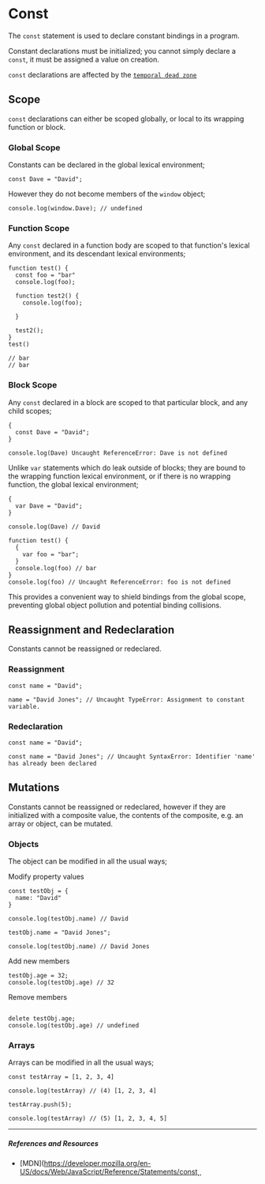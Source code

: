 # Const

The `const` statement is used to declare constant bindings in a program.

Constant declarations must be initialized; you cannot simply declare a `const`, it must be assigned a value on creation.

`const` declarations are affected by the [`temporal dead zone`](../temporal-dead-zone)

## **Scope**

`const` declarations can either be scoped globally, or local to its wrapping function or block.

### **Global Scope**

Constants can be declared in the global lexical environment;

```
const Dave = "David";
```

However they do not become members of the `window` object;

```
console.log(window.Dave); // undefined
```

### **Function Scope**

Any `const` declared in a function body are scoped to that function's lexical environment, and its descendant lexical environments;

```
function test() {
  const foo = "bar"
  console.log(foo);

  function test2() {
    console.log(foo);

  }

  test2();
}
test()

// bar
// bar
```

### **Block Scope**

Any `const` declared in a block are scoped to that particular block, and any child scopes;

```
{
  const Dave = "David";
}

console.log(Dave) Uncaught ReferenceError: Dave is not defined
```

Unlike `var` statements which do leak outside of blocks; they are bound to the wrapping function lexical environment, or if there is no wrapping function, the global lexical environment;

```
{
  var Dave = "David";
}

console.log(Dave) // David

function test() {
  {
    var foo = "bar";
  }
  console.log(foo) // bar
}
console.log(foo) // Uncaught ReferenceError: foo is not defined
```

This provides a convenient way to shield bindings from the global scope, preventing global object pollution and potential binding collisions.

## **Reassignment and Redeclaration**

Constants cannot be reassigned or redeclared.

### **Reassignment**

```
const name = "David";

name = "David Jones"; // Uncaught TypeError: Assignment to constant variable.
```

### **Redeclaration**

```
const name = "David";

const name = "David Jones"; // Uncaught SyntaxError: Identifier 'name' has already been declared
```

## **Mutations**

Constants cannot be reassigned or redeclared, however if they are initialized with a composite value, the contents of the composite, e.g. an array or object, can be mutated.

### **Objects**

The object can be modified in all the usual ways;

Modify property values

```
const testObj = {
  name: "David"
}

console.log(testObj.name) // David

testObj.name = "David Jones";

console.log(testObj.name) // David Jones
```

Add new members

```
testObj.age = 32;
console.log(testObj.age) // 32

```

Remove members

```

delete testObj.age;
console.log(testObj.age) // undefined

```

### **Arrays**

Arrays can be modified in all the usual ways;

```
const testArray = [1, 2, 3, 4]

console.log(testArray) // (4) [1, 2, 3, 4]

testArray.push(5);

console.log(testArray) // (5) [1, 2, 3, 4, 5]
```

---

##### References and Resources

- [MDN](https://developer.mozilla.org/en-US/docs/Web/JavaScript/Reference/Statements/const˛¸
